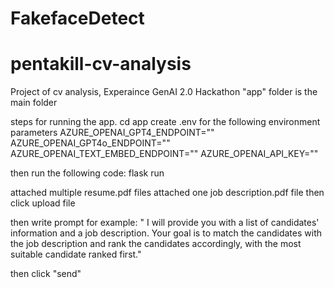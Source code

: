 # FakefaceDetect
# pentakill-cv-analysis
Project of cv analysis, Experaince GenAI 2.0 Hackathon 
"app" folder is the main folder

steps for running the app.
cd app
create .env for the following environment parameters
AZURE_OPENAI_GPT4_ENDPOINT=""
AZURE_OPENAI_GPT4o_ENDPOINT=""
AZURE_OPENAI_TEXT_EMBED_ENDPOINT=""
AZURE_OPENAI_API_KEY=""

then run the following code:
flask run

attached multiple resume.pdf files
attached one job description.pdf file
then click upload file

then write prompt
for example: " I will provide you with a list of candidates' information and a job description. Your goal is to match the candidates with the job description and rank the candidates accordingly, with the most suitable candidate ranked first."

then click "send"
